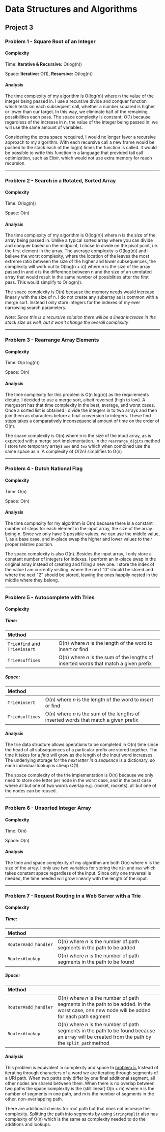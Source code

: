 # Data Structures and Algorithms

## Project 3

### Problem 1 - Square Root of an Integer

#### Complexity

Time: **Iterative & Recursive:** O(log(n))

Space: **Iterative:** O(1), **Resursive:** O(log(n))

#### Analysis

The time complexity of my algorithm is O(log(n)) where n the value of the integer being passed in. I use a recursive divide and conquer function which tests on each subsequent call, whether a number squared is higher or lower than our target.  In this way, we eliminate half of the remaining possibilities each pass.  The space complexity is constant, O(1) because regardless of the increase in n, the value of the integer being passed in, we will use the same amount of variables.

Considering the extra space recquired, I would no longer favor a recursive approach to my algorithm.  With each recursive call a new frame would be pushed to the stack each of the log(n) times the function is called.  It would be possible to write this function in a language that provided tail call optimization, such as Elixir, which would not use extra memory for reach recursion.

------

### Problem 2 - Search in a Rotated, Sorted Array

#### Complexity

Time: O(log(n))

Space: O(n)

#### Analysis

The time complexity of my algorithm is O(log(n)) where n is the size of the array being passed in.  Unlike a typical sorted array where you can divide and conquer based on the midpoint, I chose to divide on the pivot point, i.e. the first element in the array.  The average complexity is O(log(n)) and I believe the worst complexity, where the location of the leaves the most extreme ratio between the size of the higher and lower subsequences, the complexity will work out to O(log(n + x)) where n is the size of the array passed in and x is the difference between n and the size of an unrotated array that would result in the same number of possiblities after the first pass.  This would simplify to O(log(n)).

The space complexity is O(n) because the memory needs would increase linearly with the size of n.  I do not create any subarray as is common with a merge sort.  Instead I only store integers for the indexes of my ever narrowing search parameters.

*Note: Since this is a recursive solution there will be a linear increase in the stack size as well, but it won't change the overall complexity* 

------

### Problem 3 - Rearrange Array Elements

#### Complexity

Time: O(n log(n))

Space: O(n)

#### Analysis

The time complexity for this problem is O(n log(n)) as the requirements dictate.  I decided to use a merge sort, albeit reversed (high to low).  A mergesort has that time complexity in the best, average, and worst cases.  Once a sorted list is obtained I  divide the integers in to two arrays and then join them as characters before a final conversion to integers.  These find steps takes a comparatively inconsequencial amount of time on the order of O(n).

The space complexity is O(n) where n is the size of the input array, as is expected with a merge sort implementation.  In the `rearrange_digits` method I store two temporary arrays `one` and `two` which when combined use the same space as n.  A complexity of O(2n) simplifies to O(n)

------

### Problem 4 - Dutch National Flag

#### Complexity

Time: O(n)

Space: O(n)

#### Analysis

The time complexity for my algorithm is O(n) because there is a constant number of steps for each element in the input array, the size of the array being n.  Since we only have 3 possible values, we can use the middle value, 1, as a base case, and in-place swap the higher and lower values to their proper relative position.

The space complexity is also O(n).  Besides the input array,  I only store a constant number of integers for indexes. I perform an in-place swap in the original array instead of creating and filling a new one. I store the index of the value I am currently visiting, where the next "0" should be stored and where the next "2" should be stored, leaving the ones happily nested in the middle where they belong.

------

### Problem 5 - Autocomplete with Tries

#### Complexity

##### Time:

| Method                        |                                                              |
| :---------------------------- | ------------------------------------------------------------ |
| `Trie#find` and `Trie#insert` | O(n) where *n* is the length of the word to insert or find   |
| `Trie#suffixes`               | O(n) where *n* is the sum of the lengths of inserted words that match a given prefix |

#####  Space:

| Method          |                                                              |
| :-------------- | ------------------------------------------------------------ |
| `Trie#insert`   | O(n) where *n* is the length of the word to insert or find   |
| `Trie#suffixes` | O(n) where *n* is the sum of the lengths of inserted words that match a given prefix |

#### Analysis

The trie data structure allows operations to be completed in O(n) time since the head of  all subsequences of a particular prefix are stored together.  The time it takes for a *find* will grow as the length of the input word increases.  The underlying storage for the *next letter in a sequence* is a dictionary, so each individual lookup is cheap O(1).

The space complexity of the trie implementation is O(n) because we only need to store one letter per node in the worst case, and in the best case where all but one of two words overlap e.g. (rocket, rockets), all but one of the nodes can be reused.

------

### Problem 6 - Unsorted Integer Array

#### Complexity

Time: O(n)

Space: O(n)

#### Analysis

The time and space complexity of my algorithm are both O(n) where *n* is the size of the array.  I only use two variables for storing the `min` and `max` which takes constant space regardless of the input.  Since only one traversal is needed, the time needed will grow linearly with the length of the input.

------

### Problem 7 - Request Routing in a Web Server with a Trie

#### Complexity

##### Time: 

| Method               |                                                              |
| :------------------- | ------------------------------------------------------------ |
| `Router#add_handler` | O(n) where *n* is the number of path segments in the path to be added |
| `Router#lookup`      | O(n) where *n* is the number of path segments in the path to be found |

##### Space: 

| Method               |                                                              |
| :------------------- | ------------------------------------------------------------ |
| `Router#add_handler` | O(n) where *n* is the number of path segments in the path to be added.  In the worst case, one new node will be added for each path segment |
| `Router#lookup`      | O(n) where *n* is the number of path segments in the path to be found because an array will be created from the path by the `split_path`method |



#### Analysis

This problem is equivalent in complexity and space to [problem 5.](#problem-5---autocomplete-with-tries) Instead of iterating through characters of a word we are iterating through segments of a URI path.  When two paths only differ by one final additional segment, all other nodes are shared between them.  When there is no overlap between two paths the space complexity is the (still linear) O(n + m) where n is the number of segments in one path, and m is the number of segments in the other, non-overlapping path.

There are additional checks for root path but that does not increase the complexity.  Splitting the path into segments by using `String#split` also has complexity of O(n) which is the same as complexity needed to do the additions and lookups.